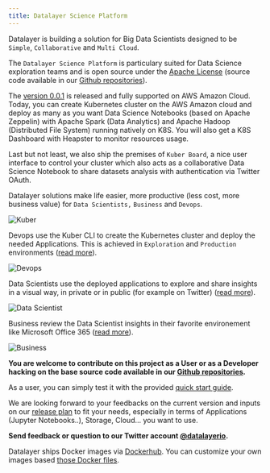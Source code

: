 ```yaml
---
title: Datalayer Science Platform
---
```


Datalayer is building a solution for Big Data Scientists designed to be `Simple`, `Collaborative` and `Multi Cloud`.

The `Datalayer Science Platform` is particulary suited for Data Science exploration teams and is open source under the [Apache License](https://www.apache.org/licenses/LICENSE-2.0) (source code available in our [Github repositories](https://github.com/datalayer/)).

The [version 0.0.1](/docs/releases/v-0.0.1) is released and fully supported on AWS Amazon Cloud. Today, you can create Kubernetes cluster on the AWS Amazon cloud and deploy as many as you want Data Science Notebooks (based on Apache Zeppelin) with Apache Spark (Data Analytics) and Apache Hadoop (Distributed File System) running natively on K8S. You will also get a K8S Dashboard with Heapster to monitor resources usage.

Last but not least, we also ship the premises of `Kuber Board`, a nice user interface to control your cluster which also acts as a collaborative Data Science Notebook to share datasets analysis with authentication via Twitter OAuth.

Datalayer solutions make life easier, more productive (less cost, more business value) for `Data Scientists,` `Business` and `Devops`.

![Kuber](/images/kuber/kuber-1.svg "Kuber")

Devops use the Kuber CLI to create the Kubernetes cluster and deploy the needed Applications. This is achieved in `Exploration` and `Production` environments ([read more](/docs/devops)).

![Devops](/images/personas/devops.svg "Devops")

Data Scientists use the deployed applications to explore and share insights in a visual way, in private or in public (for example on Twitter) ([read more](/docs/data-scientists)).

![Data Scientist](/images/personas/data-scientist.svg "Data Scientist")

Business review the Data Scientist insights in their favorite environement like Microsoft Office 365 ([read more](/docs/business)).

![Business](/images/personas/business.svg "Business")

**You are welcome to contribute on this project as a User or as a Developer hacking on the base source code available in our [Github repositories](https://github.com/datalayer).**

As a user, you can simply test it with the provided [quick start guide](/docs/quick-start).

We are looking forward to your feedbacks on the current version and inputs on our [release plan](/docs/releases) to fit your needs, especially in terms of Applications (Jupyter Notebooks..), Storage, Cloud... you want to use.

**Send feedback or question to our Twitter account [@datalayerio](https://twitter.com/datalayerio).**

Datalayer ships Docker images via [Dockerhub](https://hub.docker.com/u/datalayer). You can customize your own images based [those Docker files](https://github.com/datalayer/docker-files).
